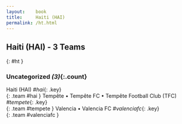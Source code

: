 ```yaml
---
layout:    book
title:     Haiti (HAI)
permalink: /ht.html
---
```


## Haiti (HAI) - 3 Teams
{: #ht }





### Uncategorized _(3)_{:.count}

Haiti  (HAI) _#hai_{: .key} <br>
{: .team #hai }
Tempête • Tempête FC • Tempête Football Club  (TFC) _#tempete_{: .key} <br>
{: .team #tempete }
Valencia • Valencia FC  _#valenciafc_{: .key} <br>
{: .team #valenciafc }


 
